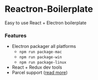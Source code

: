 # Reactron-Boilerplate
Easy to use React + Electron boilerplate

### Features

* Electron packager all platforms
  * `npm run package-mac`
  * `npm run package-win`
  * `npm run package-linux`
* React + Redux dev tools
* Parcel support ([read more](https://parceljs.org/))